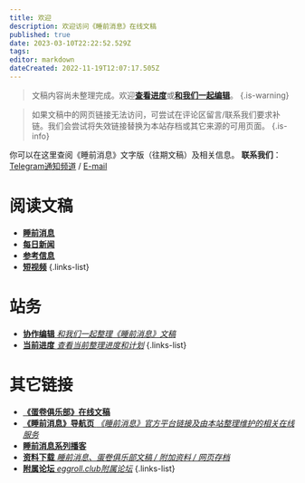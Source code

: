 ```yaml
---
title: 欢迎
description: 欢迎访问《睡前消息》在线文稿
published: true
date: 2023-03-10T22:22:52.529Z
tags: 
editor: markdown
dateCreated: 2022-11-19T12:07:17.505Z
---
```


> 文稿内容尚未整理完成。欢迎[**查看进度**](status.md)或[**和我们一起编辑**](editing.md)。
{.is-warning}

> 如果文稿中的网页链接无法访问，可尝试在评论区留言/联系我们要求补链。我们会尝试将失效链接替换为本站存档或其它来源的可用页面。
{.is-info}



你可以在这里查阅《睡前消息》文字版（往期文稿）及相关信息。
**联系我们**：[Telegram通知频道](https://t.me/bedtimenewsarchive) / [E-mail](mailto:admin@eggroll.club)

# 阅读文稿
- [**睡前消息**](main.md)
- [**每日新闻**](daily.md)
- [**参考信息**](reference.md)
- [**短视频**](shorts.md)
{.links-list}

# 站务
- [**协作编辑** *和我们一起整理《睡前消息》文稿*](editing.md)
- [**当前进度** *查看当前整理进度和计划*](status.md)
{.links-list}

# 其它链接
- [**《蛋卷俱乐部》在线文稿**](https://eggroll.club)
- [**《睡前消息》导航页** *《睡前消息》官方平台链接及由本站整理维护的相关在线服务*](https://bedtime.news)
- [**睡前消息系列播客**](podcasts.md)
- [**资料下载** *睡前消息、蛋卷俱乐部文稿 / 附加资料 / 网页存档*](https://files.bedtime.news)
- [**附属论坛** *eggroll.club附属论坛*](https://forum.eggroll.club)
{.links-list}
